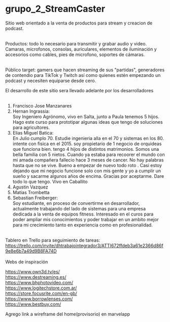 # grupo_2_StreamCaster
Sitio web orientado a la venta de productos para stream y creacion de podcast.<br><br>

Productos: todo lo necesario para transmitir y grabar audio y video. Camaras, microfonos, consolas, auriculares, elementos de iluminación y accesorios como cables, pies de microfono, soportes de cámaras.<br><br>

Público target: gamers que hacen streaming de sus "partidas", generadores de contendio para TikTok y Twitch así como quienes estén empezando un podcast y necesiten equiparse desde cero.<br>

El desarrollo de este sitio sera llevado adelante por los desarrolladores<br><br>

1. Francisco Jose Manzanares<br>
2. Hernan Ingrassia:<br>
Soy Ingeniero Agrónomo, vivo en Salta, junto a Paula tenemos 5 hijos. Hago este curso para prototipar algunas ideas que tengo de soluciones para agricultores.<br>
3. Elias Miguel Batica:<br>
En Julio cumplo 70. Estudie ingenieria alla en el 70 y sistemas en los 80. intente con fisica en el 2015. soy propietario de 1 negocio de orquideas que funciona bien. tengo 4 hijos de distintos matrimonios. Somos una bella familia con 5 nietos. Cuando ya estaba para recoorer el mundo con mi amada compañera fallecio hace 3 meses de cancer. No hay palabras hasta que no se vive. Bueno a empezar de nuevo todo roto . Casi estoy dejando que mi negocio funcione solo con mis gente y yo a cumplir un sueño y sacarme algunos años de encima. Gracias por aceptarme. Dare todo lo que tengo. Vivo en Caballito
4. Agustin Vazquez
5. Matias Trombetta
6. Sebastian Freiberger:<br>
Soy estudiante, en proceso de convertirme en desarrollador, actualmente trabajando del lado de sistemas para una empresa dedicada a la venta de equipos fitness. Interesado en el curos para poder ampliar mis conocimientos y poder trabajar en un ambito mejor para mi crecimiento tanto en experiencia como en profesionalidad.<br><br>

Tablero en Trello para seguimiento de tareas: https://trello.com/invite/dhtrabajointegrador3/ATTI672ffdeb3a61e2366d86f9e8e6b7a49d9B8FA74D
<br><br>
Webs de inspiración<br>

https://www.own3d.tv/es/
<br>
https://www.destreaming.es/
<br>
https://www.bhphotovideo.com/
<br>
https://www.logitechstore.com.ar/
<br>
https://store.focusrite.com/en-gb/
<br>
https://www.borrowlenses.com/
<br>
https://www.bestbuy.com/

Agrego link a wireframe del home(provisorio) en marvelapp




